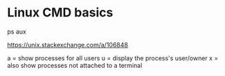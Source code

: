 # Linux CMD basics

ps aux

https://unix.stackexchange.com/a/106848

a = show processes for all users
u = display the process's user/owner
x = also show processes not attached to a terminal